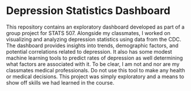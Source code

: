 #  Depression Statistics Dashboard

This repository contains an exploratory dashboard developed as part of a group project for STATS 507. Alongside my classmates, I worked on visualizing and analyzing depression statistics using data from the CDC. The dashboard provides insights into trends, demographic factors, and potential correlations related to depression. It also has some modest machine learning tools to predict rates of depression as well determining what factors are associated with it. To be clear, I am not and nor are my classmates medical professionals. Do not use this tool to make any health or medical decisions. This project was simply exploratory and a means to show off skills we had learned in the course.

